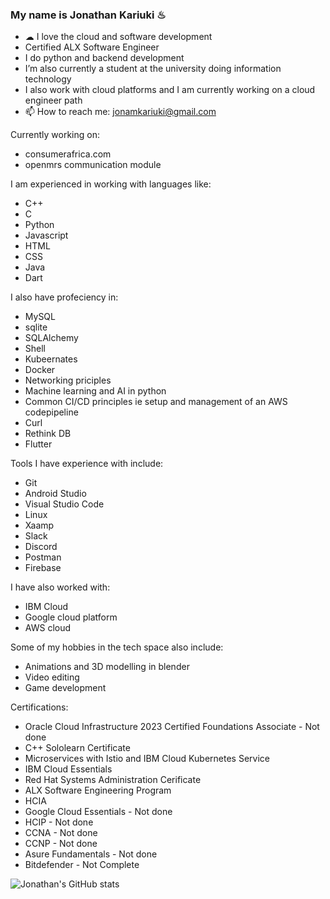 ### My name is Jonathan Kariuki ♨

<!--
**JonathanSecondGithub/JonathanSecondGithub** is a ✨ _special_ ✨ repository because its `README.md` (this file) appears on your GitHub profile.

Here are some ideas to get you started:

- 🔭 I’m currently working on ...
- 🌱 I’m currently learning ...
- 👯 I’m looking to collaborate on ...
- 🤔 I’m looking for help with ...
- 💬 Ask me about ...
- 📫 How to reach me: ...
- 😄 Pronouns: ...
- ⚡ Fun fact: ...
-->


- ☁ I love the cloud and software development
- Certified ALX Software Engineer
- I do python and backend development
- I’m also currently a student at the university doing information technology
- I also work with cloud platforms and I am currently working on a cloud engineer path
- 📫 How to reach me: jonamkariuki@gmail.com


Currently working on:
- consumerafrica.com
- openmrs communication module

I am experienced in working with languages like:
- C++
- C
- Python
- Javascript
- HTML
- CSS
- Java
- Dart

I also have profeciency in:
- MySQL 
- sqlite
- SQLAlchemy
- Shell
- Kubeernates
- Docker
- Networking priciples
- Machine learning and AI in python
- Common CI/CD principles ie setup and management of an AWS codepipeline
- Curl
- Rethink DB
- Flutter

Tools I have experience with include:
- Git
- Android Studio
- Visual Studio Code
- Linux
- Xaamp
- Slack
- Discord
- Postman
- Firebase

I have also worked with:
- IBM Cloud
- Google cloud platform
- AWS cloud

Some of my hobbies in the tech space also include:
- Animations and 3D modelling in blender
- Video editing
- Game development

Certifications:
- Oracle Cloud Infrastructure 2023 Certified Foundations Associate - Not done
- C++ Sololearn Certificate
- Microservices with Istio and IBM Cloud Kubernetes Service
- IBM Cloud Essentials
- Red Hat Systems Administration Cerificate
- ALX Software Engineering Program
- HCIA
- Google Cloud Essentials - Not done
- HCIP - Not done
- CCNA - Not done
- CCNP - Not done
- Asure Fundamentals - Not done
- Bitdefender - Not Complete


![Jonathan's GitHub stats](https://github-readme-stats.vercel.app/api?username=JonathanSecondGithub&show_icons=true)
